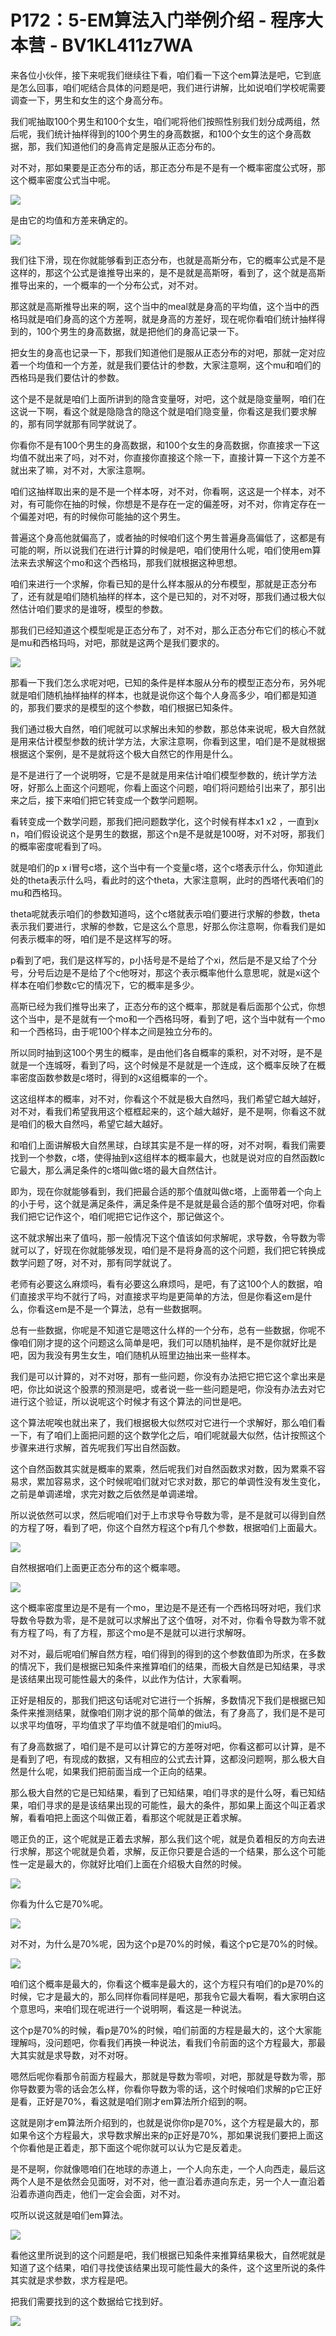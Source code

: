# P172：5-EM算法入门举例介绍 - 程序大本营 - BV1KL411z7WA

来各位小伙伴，接下来呢我们继续往下看，咱们看一下这个em算法是吧，它到底是怎么回事，咱们呢结合具体的问题是吧，我们进行讲解，比如说咱们学校呢需要调查一下，男生和女生的这个身高分布。

我们呢抽取100个男生和100个女生，咱们呢将他们按照性别我们划分成两组，然后呢，我们统计抽样得到的100个男生的身高数据，和100个女生的这个身高数据，那，我们知道他们的身高肯定是服从正态分布的。

对不对，那如果要是正态分布的话，那正态分布是不是有一个概率密度公式呀，那这个概率密度公式当中呢。

![](img/f56bddc762e4813f7df02fd72caad254_1.png)

是由它的均值和方差来确定的。

![](img/f56bddc762e4813f7df02fd72caad254_3.png)

我们往下滑，现在你就能够看到正态分布，也就是高斯分布，它的概率公式是不是这样的，那这个公式是谁推导出来的，是不是就是高斯呀，看到了，这个就是高斯推导出来的，一个概率的一个分布公式，对不对。

那这就是高斯推导出来的啊，这个当中的meal就是身高的平均值，这个当中的西格玛就是咱们身高的这个方差啊，就是身高的方差好，现在呢你看咱们统计抽样得到的，100个男生的身高数据，就是把他们的身高记录一下。

把女生的身高也记录一下，那我们知道他们是服从正态分布的对吧，那就一定对应着一个均值和一个方差，就是我们要估计的参数，大家注意啊，这个mu和咱们的西格玛是我们要估计的参数。

这个是不是就是咱们上面所讲到的隐含变量呀，对吧，这个就是隐变量啊，咱们在这说一下啊，看这个就是隐隐含的隐这个就是咱们隐变量，你看这是我们要求解的，那有同学就那有同学就说了。

你看你不是有100个男生的身高数据，和100个女生的身高数据，你直接求一下这均值不就出来了吗，对不对，你直接你直接这个除一下，直接计算一下这个方差不就出来了嘛，对不对，大家注意啊。

咱们这抽样取出来的是不是一个样本呀，对不对，你看啊，这这是一个样本，对不对，有可能你在抽的时候，你想是不是存在一定的偏差呀，对不对，你肯定存在一个偏差对吧，有的时候你可能抽的这个男生。

普遍这个身高他就偏高了，或者抽的时候咱们这个男生普遍身高偏低了，这都是有可能的啊，所以说我们在进行计算的时候是吧，咱们使用什么呢，咱们使用em算法来去求解这个mo和这个西格玛，那我们就根据这种思想。

咱们来进行一个求解，你看已知的是什么样本服从的分布模型，那就是正态分布了，还有就是咱们随机抽样的样本，这个是已知的，对不对呀，那我们通过极大似然估计咱们要求的是谁呀，模型的参数。

那我们已经知道这个模型呢是正态分布了，对不对，那么正态分布它们的核心不就是mu和西格玛吗，对吧，那就是这两个是我们要求的。



![](img/f56bddc762e4813f7df02fd72caad254_5.png)

那看一下我们怎么求呢对吧，已知的条件是样本服从分布的模型正态分布，另外呢就是咱们随机抽样抽样的样本，也就是说你这个每个人身高多少，咱们都是知道的，那我们要求的是模型的这个参数，咱们根据已知条件。

我们通过极大自然，咱们呢就可以求解出未知的参数，那总体来说呢，极大自然就是用来估计模型参数的统计学方法，大家注意啊，你看到这里，咱们是不是就根据根据这个案例，是不是就将这个极大自然它的作用是什么。

是不是进行了一个说明呀，它是不是就是用来估计咱们模型参数的，统计学方法呀，好那么上面这个问题呢，你看上面这个问题，咱们将问题给引出来了，那引出来之后，接下来咱们把它转变成一个数学问题啊。

看转变成一个数学问题，那我们把问题数学化，这个时候有样本x1 x2 ，一直到x n，咱们假设说这个是男生的数据，那这个n是不是就是100呀，对不对呀，那我们的概率密度呢看到了吗。

就是咱们的p x i冒号c塔，这个当中有一个变量c塔，这个c塔表示什么，你知道此处的theta表示什么吗，看此时的这个theta，大家注意啊，此时的西塔代表咱们的mu和西格玛。

theta呢就表示咱们的参数知道吗，这个c塔就表示咱们要进行求解的参数，theta表示我们要进行，求解的参数，它是这么个意思，好那么你注意啊，你看我们是如何表示概率的呀，咱们是不是这样写的呀。

p看到了吧，我们是这样写的，p小括号是不是给了个xi，然后是不是又给了个分号，分号后边是不是给了个c他呀对，那这个表示概率他什么意思呢，就是xi这个样本在咱们参数c它的情况下，它的概率是多少。

高斯已经为我们推导出来了，正态分布的这个概率，那就是看后面那个公式，你想这个当中，是不是就有一个mo和一个西格玛呀，看到了吧，这个当中就有一个mo和一个西格玛，由于呢100个样本之间是独立分布的。

所以同时抽到这100个男生的概率，是由他们各自概率的乘积，对不对呀，是不是就是一个连城呀，看到了吗，这个时候是不是就是一个连成，这个概率反映了在概率密度函数参数是c塔时，得到的x这组概率的一个。

这这组样本的概率，对不对，你看这个不就是极大自然吗，我们希望它越大越好，对不对，看我们希望我用这个框框起来的，这个越大越好，是不是啊，你看这不就是咱们的极大自然吗，希望它越大越好。

和咱们上面讲解极大自然黑球，白球其实是不是一样的呀，对不对啊，看我们需要找到一个参数，c塔，使得抽到x这组样本的概率最大，也就是说对应的自然函数lc它最大，那么满足条件的c塔叫做c塔的最大自然估计。

即为，现在你就能够看到，我们把最合适的那个值就叫做c塔，上面带着一个向上的小于号，这个就是满足条件，满足条件是不是就是最合适的那个值呀对吧，你看我们把它记作这个，咱们呢把它记作这个，那记做这个。

这不就求解出来了值吗，那一般情况下这个值该如何求解呢，求导数，令导数为零就可以了，好现在你就能够发现，咱们是不是将身高的这个问题，我们把它转换成数学问题了呀，对不对，那有同学就说了。

老师有必要这么麻烦吗，看有必要这么麻烦吗，是吧，有了这100个人的数据，咱们直接求平均不就行了吗，对直接求平均是更简单的方法，但是你看这em是什么，你看这em是不是一个算法，总有一些数据啊。

总有一些数据，你呢是不知道它是嗯这什么样的一个分布，总有一些数据，你呢不像咱们刚才提的这个问题这么简单是吧，我们可以随机抽样，是不是你就好比是吧，因为我没有男生女生，咱们随机从班里边抽出来一些样本。

我们是可以计算的，对不对呀，那有一些问题，你没有办法把它把它这个拿出来是吧，你比如说这个股票的预测是吧，或者说一些一些问题是吧，你没有办法去对它进行这个验证，所以说呢这个时候才有这个算法的问世是吧。

这个算法呢唉也就出来了，我们根据极大似然哎对它进行一个求解好，那么咱们看一下，有了咱们上面把问题的这个数学化之后，咱们呢就最大似然，估计按照这个步骤来进行求解，首先呢我们写出自然函数。

这个自然函数其实就是概率的累乘，然后呢我们对自然函数求对数，因为累乘不容易求，累加容易求，这个时候呢咱们就对它求对数，那它的单调性没有发生变化，之前是单调递增，求完对数之后依然是单调递增。

所以说依然可以求，然后呢咱们对于上市求导令导数为零，是不是就可以得到自然的方程了呀，看到了吧，你这个自然方程这个p有几个参数，根据咱们上面最大。



![](img/f56bddc762e4813f7df02fd72caad254_7.png)

自然根据咱们上面更正态分布的这个概率嗯。

![](img/f56bddc762e4813f7df02fd72caad254_9.png)

这个概率密度里边是不是有一个mo，里边是不是还有一个西格玛呀对吧，我们求导数令导数为零，是不是就可以求解出了这个值呀，对不对，你看令导数为零不就有方程了吗，有了方程，那这个mo是不是就可以进行求解呀。

对不对，最后呢咱们解自然方程，咱们得到的得到的这个参数值即为所求，在多数的情况下，我们是根据已知条件来推算咱们的结果，而极大自然是已知结果，寻求是该结果出现可能性最大的条件，以此作为估计，大家看啊。

正好是相反的，那我们把这句话呢对它进行一个拆解，多数情况下我们是根据已知条件来推测结果，就像咱们刚才说的那个简单的做法，有了身高了，我们是不是可以求平均值呀，平均值求了平均值不就是咱们的miu吗。

有了身高数据了，咱们是不是可以计算它的方差呀对吧，你看这都可以计算，是不是看到了吧，有现成的数据，又有相应的公式去计算，这都没问题啊，那么极大自然是什么呢，如果我们把前面当成一个正向的结果。

那么极大自然的它是已知结果，看到了已知结果，咱们寻求的是什么呀，看已知结果，咱们寻求的是是该结果出现的可能性，最大的条件，那如果上面这个叫正着求解，看看咱把上面这个叫做正着，看那这个呢就是正着求解。

嗯正负的正，这个呢就是正着去求解，那么我们这个呢，就是负着相反的方向去进行求解，那这个呢就是负着，求解，反正你只要是合适的一个结果，那么这个可能性一定是最大的，你就好比咱们上面在介绍极大自然的时候。



![](img/f56bddc762e4813f7df02fd72caad254_11.png)

你看为什么它是70%呢。

![](img/f56bddc762e4813f7df02fd72caad254_13.png)

对不对，为什么是70%呢，因为这个p是70%的时候，看这个p它是70%的时候。

![](img/f56bddc762e4813f7df02fd72caad254_15.png)

咱们这个概率是最大的，你看这个概率是最大的，这个方程只有咱们的p是70%的时候，它才是最大的，那么同样你看同样是吧，那我令它最大看啊，看大家明白这个意思吗，来咱们现在呢进行一个说明啊，看这是一种说法。

这个p是70%的时候，看p是70%的时候，咱们前面的方程是最大的，这个大家能理解吗，没问题吧，你看我们再换一种说法，看我们令前面的这个方程最大，那最大其实就是求导数，对不对呀。

嗯然后呢你看那令前面方程最大，那就是导数为零呗，对吧，那就是导数为零，那你导数要为零的话会怎么样，你看你导数为零的话，这个时候咱们求解的p它正好是看，正好是70%，看这就是咱们刚才em算法所介绍到的啊。

这就是刚才em算法所介绍到的，也就是说你你p是70%，这个方程是最大的，那如果令这个方程最大，求导数求解出来的p正好是70%，那如果说我们要把上面这个你看他是正着走，那下面这个呢你就可以认为它是反着走。

是不是啊，你就像嗯咱们在地球的赤道上，一个人向东走，一个人向西走，最后这两个人是不是依然会见面呀，对不对，他一直沿着赤道向东走，另一个人一直沿着沿着赤道向西走，他们一定会会面，对不对。

哎所以说这就是咱们em算法。

![](img/f56bddc762e4813f7df02fd72caad254_17.png)

看他这里所说到的这个问题是吧，我们根据已知条件来推算结果极大，自然呢就是知道了这个结果，咱们寻找使该结果出现可能性最大的条件，这个这里所说的条件其实就是求参数，求方程是吧。

把我们需要找到的这个数据给它找到好。

![](img/f56bddc762e4813f7df02fd72caad254_19.png)